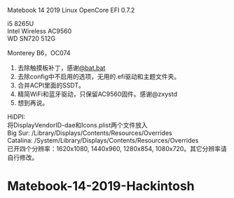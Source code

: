 Matebook 14 2019 Linux OpenCore EFI 0.7.2 

i5 8265U  
Intel Wireless AC9560   
WD SN720 512G  

Monterey B6，OC074   
1. 去除触摸板补丁，感谢<a href="https://github.com/williambj1">@bat.bat</a>  
2. 去除config中不启用的选项，无用的.efi驱动和主题文件夹。  
3. 合并ACPI里面的SSDT。  
4. 精简WiFi和蓝牙驱动，只保留AC9560固件。感谢@zxystd     
5. 想到再说。  
  
  
HiDPI:  
将DisplayVendorID-dae和Icons.plist两个文件放入  
Big Sur: /Library/Displays/Contents/Resources/Overrides  
Catalina: /System/Library/Displays/Contents/Resources/Overrides  
已开四个分辨率：1620x1080, 1440x960, 1280x854, 1080x720。其它分辨率请自行修改。  
  



# Matebook-14-2019-Hackintosh
